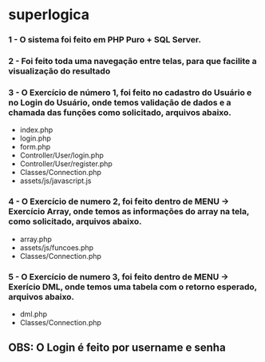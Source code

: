 # superlogica
### 1 - O sistema foi feito em PHP Puro + SQL Server.

### 2 - Foi feito toda uma navegação entre telas, para que facilite a visualização do resultado

### 3 - O Exercício de número 1, foi feito no cadastro do Usuário e no Login do Usuário, onde temos validação de dados e a chamada das funções como solicitado, arquivos abaixo.
* index.php
* login.php
* form.php
* Controller/User/login.php
* Controller/User/register.php
* Classes/Connection.php
* assets/js/javascript.js

### 4 - O Exercício de numero 2, foi feito dentro de MENU -> Exercício Array, onde temos as informações do array na tela, como solicitado, arquivos abaixo.
* array.php
* assets/js/funcoes.php
* Classes/Connection.php

### 5 - O Exercício de numero 3, foi feito dentro de MENU -> Exerício DML, onde temos uma tabela com o retorno esperado, arquivos abaixo.
* dml.php
* Classes/Connection.php


## OBS: O Login é feito por username e senha
